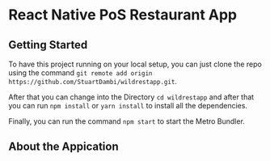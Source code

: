 # React Native PoS Restaurant App

## Getting Started
To have this project running on your local setup, you can
just clone the repo using the command
`git remote add origin https://github.com/StuartDambi/wildrestapp.git`.

After that you can change into the Directory `cd wildrestapp` and after 
that you can run `npm install` or `yarn install` to install all the 
dependencies.

Finally, you can run the command `npm start` to start the Metro Bundler.

## About the Appication